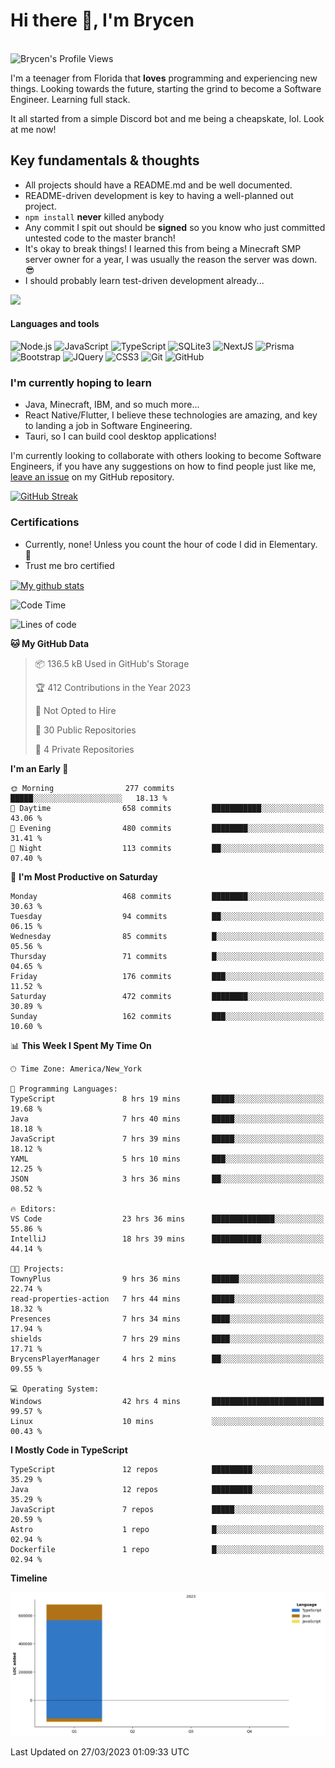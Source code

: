# Hi there 👋, I'm Brycen

<br>
<img src="https://komarev.com/ghpvc/?username=BrycensRanch" alt="Brycen's Profile Views" />

I'm a teenager from Florida that **loves** programming and experiencing new things. Looking towards the future, starting the grind to become a Software Engineer. Learning full stack.

It all started from a simple Discord bot and me being a cheapskate, lol. Look at me now!

## Key fundamentals & thoughts

- All projects should have a README.md and be well documented.
- README-driven development is key to having a well-planned out project.
- `npm install` **never** killed anybody
- Any commit I spit out should be **signed** so you know who just committed untested code to the master branch!
- It's okay to break things! I learned this from being a Minecraft SMP server owner for a year, I was usually the reason the server was down. 😎
- I should probably learn test-driven development already...

<img src="https://res.cloudinary.com/practicaldev/image/fetch/s--OoBLh7-Q--/c_limit%2Cf_auto%2Cfl_progressive%2Cq_auto%2Cw_880/https://cdn-images-1.medium.com/max/1614/1%2A8BlqJ8lNVZzuRjAg1mZ50w.png" height="400"/>

<h4>Languages and tools</h4>
<p>
  <img src="https://img.shields.io/badge/node.js%20-%2343853D.svg?&style=for-the-badge&logo=node.js&logoColor=white" alt="Node.js" />
  <img src="https://img.shields.io/badge/javascript%20-%23323330.svg?&style=for-the-badge&logo=javascript&logoColor=%23F7DF1E" alt="JavaScript" />
  <img src="https://img.shields.io/badge/typescript%20-%23323330.svg?&style=for-the-badge&logo=typescript&logoColor=#3467eb" alt="TypeScript" />
  <img src="https://img.shields.io/badge/sqlite3%20-%23323330.svg?&style=for-the-badge&logo=sqlite&logoColor=#3467eb" alt="SQLite3" />
  <img src="https://img.shields.io/badge/Next.JS%20-%23323330.svg?&style=for-the-badge&logo=next.js&logoColor=#3467eb" alt="NextJS" />
  <img src="https://img.shields.io/badge/Prisma%20-%23323330.svg?&style=for-the-badge&logo=prisma&logoColor=#3467eb" alt="Prisma" />
  <img src="https://img.shields.io/badge/bootstrap%20-%23323330.svg?&style=for-the-badge&logo=bootstrap" alt="Bootstrap" />
  <img src="https://img.shields.io/badge/jquery%20-%23323330.svg?&style=for-the-badge&logo=jquery" alt="JQuery" />
  <img src="https://img.shields.io/badge/css3%20-%23323330.svg?&style=for-the-badge&logo=css3" alt="CSS3" />
  <img src="https://img.shields.io/badge/git%20-%23323330.svg?&style=for-the-badge&logo=git" alt="Git" />
  <img src="https://img.shields.io/badge/github%20-%23323330.svg?&style=for-the-badge&logo=github" alt="GitHub" />
</p>

### I'm currently hoping to learn

- Java, Minecraft, IBM, and so much more...
- React Native/Flutter, I believe these technologies are amazing, and key to landing a job in Software Engineering.
- Tauri, so I can build cool desktop applications!

 I'm currently looking to collaborate with others looking to become Software Engineers, if you have any suggestions on how to find people just like me, [leave an issue](https://github.com/BrycensRanch/BrycensRanch/issues/new) on my GitHub repository.
 
 <p><a href="https://git.io/streak-stats"><img src="https://streak-stats.demolab.com?user=BrycensRanch&amp;theme=dark&amp;hide_border=true&amp;fire=EB5454&amp;ring=0CEB19" alt="GitHub Streak"></a></p>


### Certifications

- Currently, none! Unless you count the hour of code I did in Elementary. 🤣
- Trust me bro certified

<a href="https://github.com/anuraghazra/github-readme-stats">
  <img align="center" src="https://github-readme-stats.anuraghazra1.vercel.app/api?username=BrycensRanch&show_icons=true&line_height=27&include_all_commits=true" alt="My github stats" />
</a>

<!--START_SECTION:waka-->
![Code Time](http://img.shields.io/badge/Code%20Time-180%20hrs%2055%20mins-blue)

![Lines of code](https://img.shields.io/badge/From%20Hello%20World%20I%27ve%20Written-677.5%20thousand%20lines%20of%20code-blue)

**🐱 My GitHub Data** 

> 📦 136.5 kB Used in GitHub's Storage 
 > 
> 🏆 412 Contributions in the Year 2023
 > 
> 🚫 Not Opted to Hire
 > 
> 📜 30 Public Repositories 
 > 
> 🔑 4 Private Repositories 
 > 
**I'm an Early 🐤** 

```text
🌞 Morning                277 commits         █████░░░░░░░░░░░░░░░░░░░░   18.13 % 
🌆 Daytime                658 commits         ███████████░░░░░░░░░░░░░░   43.06 % 
🌃 Evening                480 commits         ████████░░░░░░░░░░░░░░░░░   31.41 % 
🌙 Night                  113 commits         ██░░░░░░░░░░░░░░░░░░░░░░░   07.40 % 
```
📅 **I'm Most Productive on Saturday** 

```text
Monday                   468 commits         ████████░░░░░░░░░░░░░░░░░   30.63 % 
Tuesday                  94 commits          ██░░░░░░░░░░░░░░░░░░░░░░░   06.15 % 
Wednesday                85 commits          █░░░░░░░░░░░░░░░░░░░░░░░░   05.56 % 
Thursday                 71 commits          █░░░░░░░░░░░░░░░░░░░░░░░░   04.65 % 
Friday                   176 commits         ███░░░░░░░░░░░░░░░░░░░░░░   11.52 % 
Saturday                 472 commits         ████████░░░░░░░░░░░░░░░░░   30.89 % 
Sunday                   162 commits         ███░░░░░░░░░░░░░░░░░░░░░░   10.60 % 
```


📊 **This Week I Spent My Time On** 

```text
🕑︎ Time Zone: America/New_York

💬 Programming Languages: 
TypeScript               8 hrs 19 mins       █████░░░░░░░░░░░░░░░░░░░░   19.68 % 
Java                     7 hrs 40 mins       █████░░░░░░░░░░░░░░░░░░░░   18.18 % 
JavaScript               7 hrs 39 mins       █████░░░░░░░░░░░░░░░░░░░░   18.12 % 
YAML                     5 hrs 10 mins       ███░░░░░░░░░░░░░░░░░░░░░░   12.25 % 
JSON                     3 hrs 36 mins       ██░░░░░░░░░░░░░░░░░░░░░░░   08.52 % 

🔥 Editors: 
VS Code                  23 hrs 36 mins      ██████████████░░░░░░░░░░░   55.86 % 
IntelliJ                 18 hrs 39 mins      ███████████░░░░░░░░░░░░░░   44.14 % 

🐱‍💻 Projects: 
TownyPlus                9 hrs 36 mins       ██████░░░░░░░░░░░░░░░░░░░   22.74 % 
read-properties-action   7 hrs 44 mins       █████░░░░░░░░░░░░░░░░░░░░   18.32 % 
Presences                7 hrs 34 mins       ████░░░░░░░░░░░░░░░░░░░░░   17.94 % 
shields                  7 hrs 29 mins       ████░░░░░░░░░░░░░░░░░░░░░   17.71 % 
BrycensPlayerManager     4 hrs 2 mins        ██░░░░░░░░░░░░░░░░░░░░░░░   09.55 % 

💻 Operating System: 
Windows                  42 hrs 4 mins       █████████████████████████   99.57 % 
Linux                    10 mins             ░░░░░░░░░░░░░░░░░░░░░░░░░   00.43 % 
```

**I Mostly Code in TypeScript** 

```text
TypeScript               12 repos            █████████░░░░░░░░░░░░░░░░   35.29 % 
Java                     12 repos            █████████░░░░░░░░░░░░░░░░   35.29 % 
JavaScript               7 repos             █████░░░░░░░░░░░░░░░░░░░░   20.59 % 
Astro                    1 repo              █░░░░░░░░░░░░░░░░░░░░░░░░   02.94 % 
Dockerfile               1 repo              █░░░░░░░░░░░░░░░░░░░░░░░░   02.94 % 
```



**Timeline**

![Lines of Code chart](https://raw.githubusercontent.com/BrycensRanch/BrycensRanch/main/assets/bar_graph.png)


 Last Updated on 27/03/2023 01:09:33 UTC
<!--END_SECTION:waka-->

<!--
**BrycensRanch/BrycensRanch** is a ✨ _special_ ✨ repository because its `README.md` (this file) appears on your GitHub profile.

Here are some ideas to get you started:

- 🔭 I’m currently working on ...
- 🌱 I’m currently learning ...
- 👯 I’m looking to collaborate on ...
- 🤔 I’m looking for help with ...
- 💬 Ask me about ...
- 📫 How to reach me: ...
- 😄 Pronouns: ...
- ⚡ Fun fact: ...
-->
